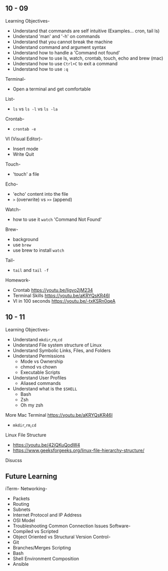 ## 10 - 09
Learning Objectives-
* Understand that commands are self intuitive (Examples... cron, tail ls)
* Understand 'man' and '-h' on commands
* Understand that you cannot break the machine
* Understand command and argument syntax
* Understand how to handle a 'Command not found'
* Understand how to use ls, watch, crontab, touch, echo and brew (mac)
* Understand how to use `Ctrl+C` to exit a command
* Understand how to use `:q`

Terminal-
* Open a terminal and get comfortable

List-
* `ls` vs `ls -l` vs `ls -la`

Crontab-
* `crontab -e`

VI (Visual Editor)-
* Insert mode
* Write Quit

Touch-
* 'touch' a file

Echo-
* 'echo' content into the file 
* `>` (overwrite) vs `>>` (append)

Watch-
* how to use it
`watch` 'Command Not Found'

Brew-
* background
* use `brew`
* use brew to install `watch`
  
Tail-
* `tail` and `tail -f`

Homework-
* Crontab https://youtu.be/ljgvo2jM234
* Terminal Skills https://youtu.be/aKRYQsKR46I
* VI in 100 seconds https://youtu.be/-txKSRn0qeA


## 10 - 11
Learning Objectives-
* Understand `mkdir`,`rm`,`cd`
* Understand File system structure of Linux
* Understand Symbolic Links, Files, and Folders
* Understand Permissions
	* Mode vs Ownership
	* chmod vs chown
	* Executable Scripts
* Understand User Profiles
	* Aliased commands
* Understand what is the `$SHELL`
	* Bash
	* Zsh
	* Oh my zsh

	  
More Mac Terminal https://youtu.be/aKRYQsKR46I
* `mkdir`,`rm`,`cd`

Linux File Structure
* https://youtu.be/42iQKuQodW4
* https://www.geeksforgeeks.org/linux-file-hierarchy-structure/

Disucss


## Future Learning
iTerm-
Networking-
 * Packets
 * Routing
 * Subnets
 * Internet Protocol and IP Address
 * OSI Model
 * Troubleshooting Common Connection Issues
Software-
* Compiled vs Scripted
* Object Oriented vs Structural
Version Control-
* Git
* Branches/Merges
Scripting
* Bash
* Shell
Environment Composition
* Ansible




